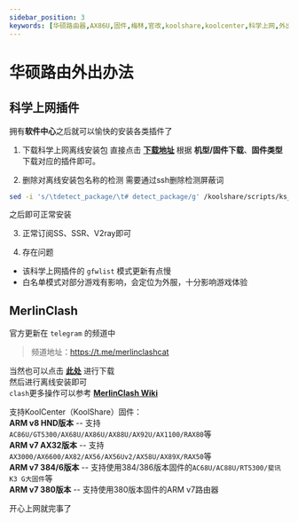 ```yaml
---
sidebar_position: 3
keywords: [华硕路由器,AX86U,固件,梅林,官改,koolshare,koolcenter,科学上网,外出,SS,SSR,V2ray,clash]
---
```


# 华硕路由外出办法

## 科学上网插件
拥有**软件中心**之后就可以愉快的安装各类插件了  
1. 下载科学上网离线安装包
直接点击 **[下载地址](https://github.com/hq450/fancyss_history_package)** 根据 **机型/固件下载**、**固件类型**下载对应的插件即可。  

2. 删除对离线安装包名称的检测
需要通过ssh删除检测屏蔽词
```bash
sed -i 's/\tdetect_package/\t# detect_package/g' /koolshare/scripts/ks_tar_install.sh
```
之后即可正常安装  

3. 正常订阅SS、SSR、V2ray即可

4. 存在问题
- 该科学上网插件的 `gfwlist` 模式更新有点慢
- 白名单模式对部分游戏有影响，会定位为外服，十分影响游戏体验

## MerlinClash
官方更新在 `telegram` 的频道中  
>频道地址：https://t.me/merlinclashcat  

当然也可以点击 **[此处](./MCKP_HND_220520.tar.gz)** 进行下载  
然后进行离线安装即可  
`clash`更多操作可以参考 **[MerlinClash Wiki](https://mcreadme.gitbook.io/mc/)**  


支持KoolCenter（KoolShare）固件：  
**ARM v8 HND版本**          -- 支持`AC86U/GT5300/AX68U/AX86U/AX88U/AX92U/AX1100/RAX80`等  
**ARM v7 AX32版本**         -- 支持`AX3000/AX6600/AX82/AX56/AX56Uv2/AX58U/AX89X/RAX50`等  
**ARM v7 384/6版本**       --  支持使用384/386版本固件的`AC68U/AC88U/RT5300/斐讯K3 G大固件`等  
**ARM v7 380版本**           --  支持使用380版本固件的ARM v7路由器  

开心上网就完事了
